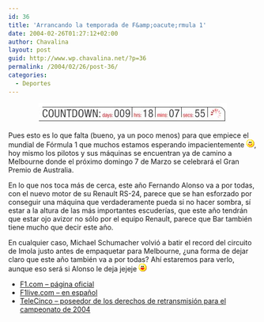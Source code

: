 ```yaml
---
id: 36
title: 'Arrancando la temporada de F&amp;oacute;rmula 1'
date: 2004-02-26T01:27:12+02:00
author: Chavalina
layout: post
guid: http://www.wp.chavalina.net/?p=36
permalink: /2004/02/26/post-36/
categories:
  - Deportes
---
```

<p align="center">
  <img src="./imagenes/fotos/countdown.jpg"  alt="countdown" />
</p>

<p align="left">
  Pues esto es lo que falta (bueno, ya un poco menos) para que empiece el mundial de Fórmula 1 que muchos estamos esperando impacientemente <img src="/imagenes/emoticonos/sonrisa.gif" alt="emo" />, hoy mismo los pilotos y sus máquinas se encuentran ya de camino a Melbourne donde el próximo domingo 7 de Marzo se celebrará el Gran Premio de Australia.
</p>

<p align="left">
  En lo que nos toca más de cerca, este a&ntilde;o Fernando Alonso va a por todas, con el nuevo motor de su Renault RS-24, parece que se han esforzado por conseguir una máquina que verdaderamente pueda si no hacer sombra, s&iacute; estar a la altura de las más importantes escuder&iacute;as, que este a&ntilde;o tendrán que estar ojo avizor no sólo por el equipo Renault, parece que Bar también tiene mucho que decir este a&ntilde;o.
</p>

<p align="left">
  En cualquier caso, Michael Schumacher volvió a batir el record del circuito de Imola justo antes de empaquetar para Melbourne, &iquest;una forma de dejar claro que este a&ntilde;o también va a por todas? Ah&iacute; estaremos para verlo, aunque eso será si Alonso le deja jejeje <img src="/imagenes/emoticonos/risa.gif" alt="emo" />
</p>

  * <a href="http://www.f1.com" target="_blank">F1.com &#8211; página oficial</a>
  * <a href="http://f1.racing-live.com/es/index.html" target="_blank">F1live.com &#8211; en espa&ntilde;ol</a>
  * <a href="http://www.informativos.telecinco.es/dn_4600.htm" target="_blank">TeleCinco &#8211; poseedor de los derechos de retransmisión para el campeonato de 2004</a>